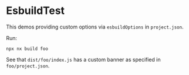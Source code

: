 # EsbuildTest

This demos providing custom options via `esbuildOptions` in `project.json`.

Run:

```shell
npx nx build foo
```

See that `dist/foo/index.js` has a custom banner as specified in `foo/project.json`.
